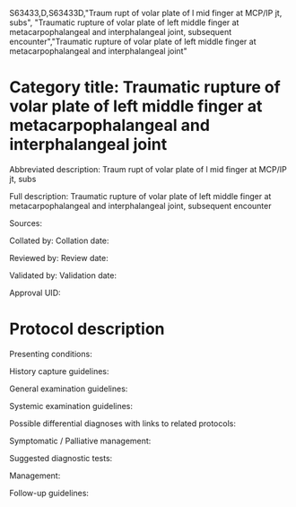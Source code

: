 S63433,D,S63433D,"Traum rupt of volar plate of l mid finger at MCP/IP jt, subs", "Traumatic rupture of volar plate of left middle finger at metacarpophalangeal and interphalangeal joint, subsequent encounter","Traumatic rupture of volar plate of left middle finger at metacarpophalangeal and interphalangeal joint"
# Category title: Traumatic rupture of volar plate of left middle finger at metacarpophalangeal and interphalangeal joint

Abbreviated description: Traum rupt of volar plate of l mid finger at MCP/IP jt, subs

Full description: Traumatic rupture of volar plate of left middle finger at metacarpophalangeal and interphalangeal joint, subsequent encounter

Sources:

Collated by:
Collation date:

Reviewed by:
Review date:

Validated by:
Validation date:

Approval UID:

# Protocol description

Presenting conditions:

History capture guidelines:

General examination guidelines:

Systemic examination guidelines:

Possible differential diagnoses with links to related protocols:

Symptomatic / Palliative management:

Suggested diagnostic tests:

Management:

Follow-up guidelines:
